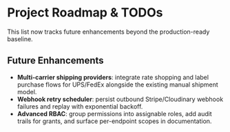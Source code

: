 # Project Roadmap & TODOs

This list now tracks future enhancements beyond the production-ready baseline.

## Future Enhancements
- **Multi-carrier shipping providers**: integrate rate shopping and label purchase flows for UPS/FedEx alongside the existing manual shipment model.
- **Webhook retry scheduler**: persist outbound Stripe/Cloudinary webhook failures and replay with exponential backoff.
- **Advanced RBAC**: group permissions into assignable roles, add audit trails for grants, and surface per-endpoint scopes in documentation.
